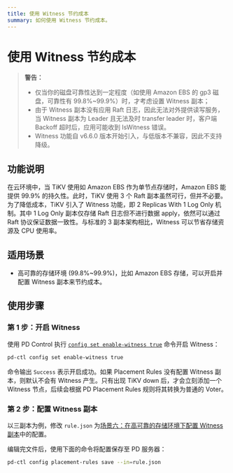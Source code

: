 ```yaml
---
title: 使用 Witness 节约成本
summary: 如何使用 Witness 节约成本。
---
```


# 使用 Witness 节约成本

> **警告：**
>
> - 仅当你的磁盘可靠性达到一定程度（如使用 Amazon EBS 的 gp3 磁盘，可靠性有 99.8%~99.9%）时，才考虑设置 Witness 副本；
> - 由于 Witness 副本没有应用 Raft 日志，因此无法对外提供读写服务，当 Witness 副本为 Leader 且无法及时 transfer leader 时，客户端 Backoff 超时后，应用可能收到 IsWitness 错误。
> - Witness 功能自 v6.6.0 版本开始引入，与低版本不兼容，因此不支持降级。

## 功能说明

在云环境中，当 TiKV 使用如 Amazon EBS 作为单节点存储时，Amazon EBS 能提供 99.9% 的持久性。此时，TiKV 使用 3 个 Raft 副本虽然可行，但并不必要。为了降低成本，TiKV 引入了 Witness 功能，即 2 Replicas With 1 Log Only 机制。其中 1 Log Only 副本仅存储 Raft 日志但不进行数据 apply，依然可以通过 Raft 协议保证数据一致性。与标准的 3 副本架构相比，Witness 可以节省存储资源及 CPU 使用率。

## 适用场景

* 高可靠的存储环境 (99.8%~99.9%)，比如 Amazon EBS 存储，可以开启并配置 Witness 副本来节约成本。

## 使用步骤

### 第 1 步：开启 Witness

使用 PD Control 执行 [`config set enable-witness true`](/pd-control.md#config-set-enable-witness-true) 命令开启 Witness：

```bash
pd-ctl config set enable-witness true
```

命令输出 `Success` 表示开启成功。如果 Placement Rules 没有配置 Witness 副本，则默认不会有 Witness 产生。只有出现 TiKV down 后，才会立刻添加一个 Witness 节点，后续会根据 PD Placement Rules 规则将其转换为普通的 Voter。

### 第 2 步：配置 Witness 副本

以三副本为例，修改 `rule.json` 为[场景六：在高可靠的存储环境下配置 Witness 副本](/configure-placement-rules.md#场景六在高可靠的存储环境下配置-witness-副本)中的配置。

编辑完文件后，使用下面的命令将配置保存至 PD 服务器：

```bash
pd-ctl config placement-rules save --in=rule.json
```